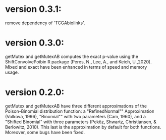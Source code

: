 # version 0.3.1:

remove dependency of 'TCGAbiolinks'.

# version 0.3.0:  

getMutex and getMutexAB computes the exact p-value using the ShiftConvolvePoibin R package (Peres, N., Lee, A., and Keich, U.,2020). Mixed and exact have been enhanced in terms of speed and memory usage.

# version 0.2.0:

getMutex and getMutexAB have three different approximations of the Poison-Binomial distribution function: a "RefinedNormal"" Approximation (Volkova, 1996), "Binomial"" with two parameters (Cam, 1960), and a "Shifted Binomial" with three parameters (Peköz, Shwartz, Christiansen, & Berlowitz, 2010). This last is the approximation by default for both functions. Moreover, some bugs have been fixed.
